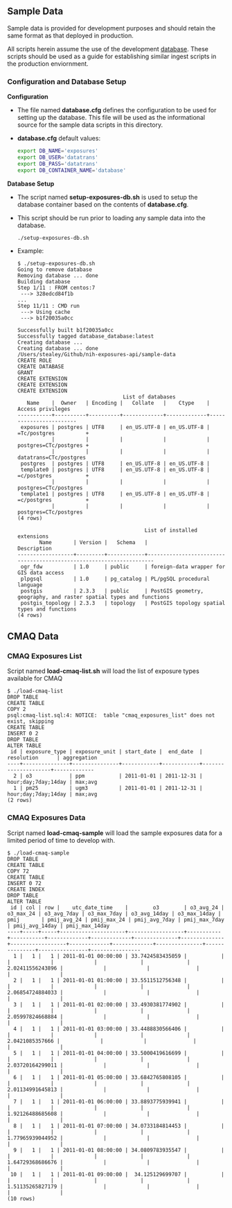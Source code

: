 ## Sample Data

Sample data is provided for development purposes and should retain the same format as that deployed in production.

All scripts herein assume the use of the development [database](../database). These scripts should be used as a guide for establishing similar ingest scripts in the production enviornment.

### Configuration and Database Setup

**Configuration**

- The file named **database.cfg** defines the configuration to be used for setting up the database. This file will be used as the informational source for the sample data scripts in this directory.

- **database.cfg** default values:

	```bash
	export DB_NAME='exposures'
	export DB_USER='datatrans'
	export DB_PASS='datatrans'
	export DB_CONTAINER_NAME='database'
	```

**Database Setup**

- The script named **setup-exposures-db.sh** is used to setup the database container based on the contents of **database.cfg**.

- This script should be run prior to loading any sample data into the database.

	```
	./setup-exposures-db.sh
	```

- Example:

	```
	$ ./setup-exposures-db.sh
	Going to remove database
	Removing database ... done
	Building database
	Step 1/11 : FROM centos:7
	 ---> 328edcd84f1b
	...
	Step 11/11 : CMD run
	 ---> Using cache
	 ---> b1f20035a0cc
	
	Successfully built b1f20035a0cc
	Successfully tagged database_database:latest
	Creating database ...
	Creating database ... done
	/Users/stealey/Github/nih-exposures-api/sample-data
	CREATE ROLE
	CREATE DATABASE
	GRANT
	CREATE EXTENSION
	CREATE EXTENSION
	CREATE EXTENSION
	                                  List of databases
	   Name    |  Owner   | Encoding |   Collate   |    Ctype    |   Access privileges
	-----------+----------+----------+-------------+-------------+------------------------
	 exposures | postgres | UTF8     | en_US.UTF-8 | en_US.UTF-8 | =Tc/postgres          +
	           |          |          |             |             | postgres=CTc/postgres +
	           |          |          |             |             | datatrans=CTc/postgres
	 postgres  | postgres | UTF8     | en_US.UTF-8 | en_US.UTF-8 |
	 template0 | postgres | UTF8     | en_US.UTF-8 | en_US.UTF-8 | =c/postgres           +
	           |          |          |             |             | postgres=CTc/postgres
	 template1 | postgres | UTF8     | en_US.UTF-8 | en_US.UTF-8 | =c/postgres           +
	           |          |          |             |             | postgres=CTc/postgres
	(4 rows)
	
	                                         List of installed extensions
	       Name       | Version |   Schema   |                             Description
	------------------+---------+------------+---------------------------------------------------------------------
	 ogr_fdw          | 1.0     | public     | foreign-data wrapper for GIS data access
	 plpgsql          | 1.0     | pg_catalog | PL/pgSQL procedural language
	 postgis          | 2.3.3   | public     | PostGIS geometry, geography, and raster spatial types and functions
	 postgis_topology | 2.3.3   | topology   | PostGIS topology spatial types and functions
	(4 rows)
	```

## CMAQ Data

### CMAQ Exposures List

Script named **load-cmaq-list.sh** will load the list of exposure types available for CMAQ

```
$ ./load-cmaq-list
DROP TABLE
CREATE TABLE
COPY 2
psql:cmaq-list.sql:4: NOTICE:  table "cmaq_exposures_list" does not exist, skipping
CREATE TABLE
INSERT 0 2
DROP TABLE
ALTER TABLE
 id | exposure_type | exposure_unit | start_date |  end_date  |     resolution      | aggregation
----+---------------+---------------+------------+------------+---------------------+-------------
  2 | o3            | ppm           | 2011-01-01 | 2011-12-31 | hour;day;7day;14day | max;avg
  1 | pm25          | ugm3          | 2011-01-01 | 2011-12-31 | hour;day;7day;14day | max;avg
(2 rows)
```

### CMAQ Exposures Data

Script named **load-cmaq-sample** will load the sample exposures data for a limited period of time to develop with.

```
$ ./load-cmaq-sample
DROP TABLE
CREATE TABLE
COPY 72
CREATE TABLE
INSERT 0 72
CREATE INDEX
DROP TABLE
ALTER TABLE
 id | col | row |    utc_date_time    |        o3        | o3_avg_24 | o3_max_24 | o3_avg_7day | o3_max_7day | o3_avg_14day | o3_max_14day |       pmij       | pmij_avg_24 | pmij_max_24 | pmij_avg_7day | pmij_max_7day | pmij_avg_14day | pmij_max_14day
----+-----+-----+---------------------+------------------+-----------+-----------+-------------+-------------+--------------+--------------+------------------+-------------+-------------+---------------+---------------+----------------+----------------
  1 |   1 |   1 | 2011-01-01 00:00:00 | 33.7424583435059 |           |           |             |             |              |              | 2.02411556243896 |             |             |               |               |                |
  2 |   1 |   1 | 2011-01-01 01:00:00 | 33.5511512756348 |           |           |             |             |              |              | 2.06854724884033 |             |             |               |               |                |
  3 |   1 |   1 | 2011-01-01 02:00:00 | 33.4930381774902 |           |           |             |             |              |              | 2.05997824668884 |             |             |               |               |                |
  4 |   1 |   1 | 2011-01-01 03:00:00 | 33.4488830566406 |           |           |             |             |              |              |  2.0421085357666 |             |             |               |               |                |
  5 |   1 |   1 | 2011-01-01 04:00:00 | 33.5000419616699 |           |           |             |             |              |              | 2.03720164299011 |             |             |               |               |                |
  6 |   1 |   1 | 2011-01-01 05:00:00 | 33.6842765808105 |           |           |             |             |              |              | 2.01134991645813 |             |             |               |               |                |
  7 |   1 |   1 | 2011-01-01 06:00:00 | 33.8893775939941 |           |           |             |             |              |              | 1.92126488685608 |             |             |               |               |                |
  8 |   1 |   1 | 2011-01-01 07:00:00 | 34.0733184814453 |           |           |             |             |              |              | 1.77965939044952 |             |             |               |               |                |
  9 |   1 |   1 | 2011-01-01 08:00:00 | 34.0809783935547 |           |           |             |             |              |              | 1.64729368686676 |             |             |               |               |                |
 10 |   1 |   1 | 2011-01-01 09:00:00 |  34.125129699707 |           |           |             |             |              |              | 1.51135265827179 |             |             |               |               |                |
(10 rows)
```